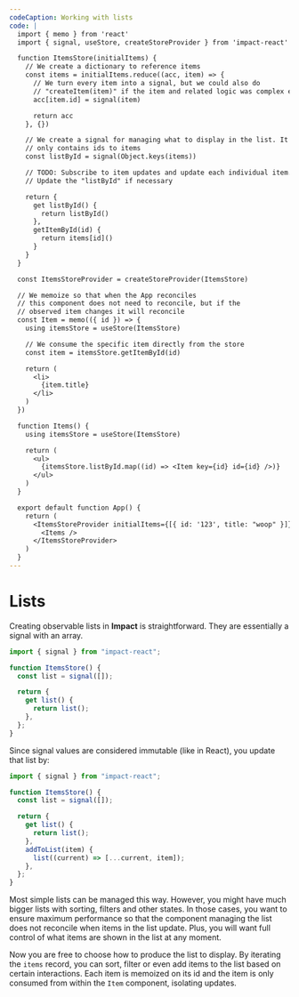 ```yaml
---
codeCaption: Working with lists
code: |
  import { memo } from 'react'
  import { signal, useStore, createStoreProvider } from 'impact-react'

  function ItemsStore(initialItems) {
    // We create a dictionary to reference items
    const items = initialItems.reduce((acc, item) => {
      // We turn every item into a signal, but we could also do
      // "createItem(item)" if the item and related logic was complex enough
      acc[item.id] = signal(item)

      return acc
    }, {})

    // We create a signal for managing what to display in the list. It
    // only contains ids to items
    const listById = signal(Object.keys(items))

    // TODO: Subscribe to item updates and update each individual item.
    // Update the "listById" if necessary

    return {
      get listById() {
        return listById()
      },
      getItemById(id) {
        return items[id]()
      }
    }
  }

  const ItemsStoreProvider = createStoreProvider(ItemsStore)

  // We memoize so that when the App reconciles
  // this component does not need to reconcile, but if the
  // observed item changes it will reconcile
  const Item = memo(({ id }) => {
    using itemsStore = useStore(ItemsStore)

    // We consume the specific item directly from the store
    const item = itemsStore.getItemById(id)

    return (
      <li>
        {item.title}
      </li>
    )
  })

  function Items() {
    using itemsStore = useStore(ItemsStore)

    return (
      <ul>
        {itemsStore.listById.map((id) => <Item key={id} id={id} />)}
      </ul>
    )
  }

  export default function App() {
    return (
      <ItemsStoreProvider initialItems={[{ id: '123', title: "woop" }]}>
        <Items />
      </ItemsStoreProvider>
    )
  }
---
```


# Lists

Creating observable lists in **Impact** is straightforward. They are essentially a signal with an array.

```ts
import { signal } from "impact-react";

function ItemsStore() {
  const list = signal([]);

  return {
    get list() {
      return list();
    },
  };
}
```

Since signal values are considered immutable (like in React), you update that list by:

```ts
import { signal } from "impact-react";

function ItemsStore() {
  const list = signal([]);

  return {
    get list() {
      return list();
    },
    addToList(item) {
      list((current) => [...current, item]);
    },
  };
}
```

Most simple lists can be managed this way. However, you might have much bigger lists with sorting, filters and other states. In those cases, you want to ensure maximum performance so that the component managing the list does not reconcile when items in the list update. Plus, you will want full control of what items are shown in the list at any moment.

<ClientOnly>
 <Playground />
</ClientOnly>

Now you are free to choose how to produce the list to display. By iterating the `items` record, you can sort, filter or even add items to the list based on certain interactions. Each item is memoized on its id and the item is only consumed from within the `Item` component, isolating updates.
